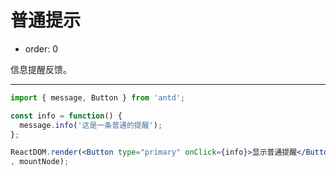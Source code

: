 # 普通提示

- order: 0

信息提醒反馈。

---

````jsx
import { message, Button } from 'antd';

const info = function() {
  message.info('这是一条普通的提醒');
};

ReactDOM.render(<Button type="primary" onClick={info}>显示普通提醒</Button>
, mountNode);
````
